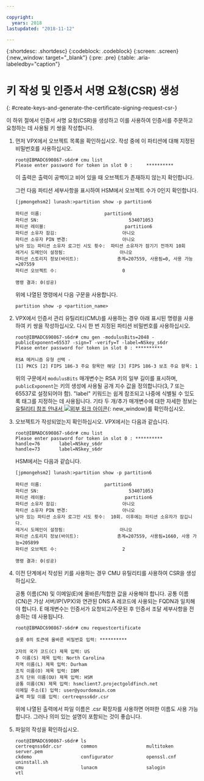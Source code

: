 ```yaml
---

copyright:
  years: 2018
lastupdated: "2018-11-12"

---
```


{:shortdesc: .shortdesc}
{:codeblock: .codeblock}
{:screen: .screen}
{:new_window: target="_blank"}
{:pre: .pre}
{:table: .aria-labeledby="caption"}

# 키 작성 및 인증서 서명 요청(CSR) 생성
{: #create-keys-and-generate-the-certificate-signing-request-csr-}

이 하위 절에서 인증서 서명 요청(CSR)을 생성하고 이를 사용하여 인증서를 주문하고 요청하는 데 사용될 키 쌍을 작성합니다.

1.	먼저 VPX에서 오브젝트 목록을 확인하십시오. 작성 중에 이 파티션에 대해 지정된 비밀번호를 사용하십시오.

	```
	root@IBMADC690867-s6dr# cmu list
	Please enter password for token in slot 0 : 	**********
	```

	이 출력은 출력이 공백이고 비어 있을 때 오브젝트가 존재하지 않는지 확인합니다.

	그런 다음 파티션 세부사항을 표시하여 HSM에서 오브젝트 수가 0인지 확인합니다.

	```
	[jpmongehsm2] lunash:>partition show -p partition6

	파티션 이름:                       partition6
	파티션 SN:                                 534071053
	파티션 레이블:                             partition6
	파티션 소유자 잠김:                        아니오
	파티션 소유자 PIN 변경:                    아니오
	남아 있는 파티션 소유자 로그인 시도 횟수:  파티션 소유자가 잠기기 전까지 10회
	레거시 도메인이 설정됨:                    아니오
	파티션 스토리지 정보(바이트):              총계=207559, 사용됨=0, 사용 가능=207559
	파티션 오브젝트 수:                        0

	명령 결과: 0(성공)
	```

	위에 나열된 명령에서 다음 구문을 사용합니다.

	```
	partition show -p <partition_name>
	```

2.	VPX에서 인증서 관리 유틸리티(CMU)를 사용하는 경우 아래 표시된 명령을 사용하여 키 쌍을 작성하십시오. 다시 한 번 지정된 파티션 비밀번호를 사용하십시오.

	```
	root@IBMADC690867-s6dr# cmu gen -modulusBits=2048 -publicExponent=65537 -sign=T -verify=T -label=NSkey_s6dr
	Please enter password for token in slot 0 : **********

	RSA 메커니즘 유형 선택 -
	[1] PKCS [2] FIPS 186-3 주요 항목만 해당 [3] FIPS 186-3 보조 주요 항목: 1
	```

	위의 구문에서 `modulusBits` 매개변수는 RSA 키의 일부 길이를 표시하며, `publicExponent`는 키의 생성에 사용될 공개 지수 값을 정의합니다(3, 7 또는 65537로 설정되어야 함). "label" 키워드는 쉽게 참조되고 나중에 식별될 수 있도록 태그를 지정하는 데 사용됩니다. 기타 두 개/추가 매개변수에 대한 자세한 정보는 [유틸리티 참조 안내서 ![외부 링크 아이콘](../../icons/launch-glyph.svg "외부 링크 아이콘")](https://public.dhe.ibm.com/cloud/bluemix/network/vpx/utilities_reference_guide.pdf){: new_window}를 확인하십시오.

3.	오브젝트가 작성되었는지 확인하십시오. VPX에서는 다음과 같습니다.

	```
	root@IBMADC690867-s6dr# cmu list
	Please enter password for token in slot 0 : **********
	handle=76       label=NSkey_s6dr
	handle=73       label=NSkey_s6dr
	```

	HSM에서는 다음과 같습니다.

	```
	[jpmongehsm2] lunash:>partition show -p partition6

	파티션 이름:                       partition6
	파티션 SN:                                 534071053
	파티션 레이블:                             partition6
	파티션 소유자 잠김:                        아니오
	파티션 소유자 PIN 변경:                    아니오
	남아 있는 파티션 소유자 로그인 시도 횟수:  10회. 이후에는 파티션 소유자가 잠깁니다.
	레거시 도메인이 설정됨:                    아니오
	파티션 스토리지 정보(바이트):              총계=207559, 사용됨=1660, 사용 가능=205899
	파티션 오브젝트 수:                        2

	명령 결과: 0(성공)
	```

4.	이전 단계에서 작성된 키를 사용하는 경우 CMU 유틸리티를 사용하여 CSR을 생성하십시오.

	공통 이름(CN) 및 이메일(E)에 올바른/적합한 값을 사용해야 합니다. 공통 이름(CN)은 가상 서버/IP(VPX)와 연관된 DNS A 레코드에 사용되는 FQDN과 일치해야 합니다. E 매개변수는 인증서가 요청되고/주문된 후 인증서 조달 세부사항을 전송하는 데 사용됩니다.

	```
	root@IBMADC690867-s6dr# cmu requestcertificate

	슬롯 0의 토큰에 올바른 비밀번호 입력: **********

	2자의 국가 코드(C) 제목 입력: US
	주 이름(S) 제목 입력: North Carolina
	지역 이름(L) 제목 입력: Durham
	조직 이름(O) 제목 입력: IBM
	조직 단위 이름(OU) 제목 입력: HSM
	공통 이름(CN) 제목 입력: hsmclient7.projectgoldfinch.net   
	이메일 주소(E) 입력: user@yourdomain.com
	출력 파일 이름 입력: certreqnss6dr.csr
	```

	위에 나열된 출력에서 파일 이름은 .csr 확장자를 사용하면 어떠한 이름도 사용 가능합니다. 그러나 의미 있는 설명이 포함되는 것이 좋습니다.

5.	파일의 작성을 확인하십시오.

	```
	root@IBMADC690867-s6dr# ls
	certreqnss6dr.csr       common                  multitoken              	server.pem
	ckdemo                  configurator            openssl.cnf             	uninstall.sh
	cmu                     lunacm                  salogin                 vtl
	```
